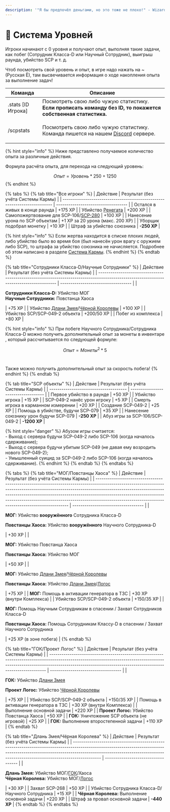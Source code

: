 ```yaml
---
description: '"Я бы предпочёл деньгами, но это тоже не плохо!" - Wizardry 8 (Перевод "Бука")'
---
```


# 💎 Система Уровней

Игроки начинают с 0 уровня и получают опыт, выполняя такие задачи, как побег (Сотрудник Класса-D или Научный Сотрудник), выигрыш раунда, убийство SCP и т. д.

Чтоб посмотреть свой уровень и опыт, в игре надо нажать на \~ (Русская Ё), там высвечивается информация о ходе накопления опыта за выполнение задач!

| Команда             | Описание                                                                                                                                       |
| ------------------- | ---------------------------------------------------------------------------------------------------------------------------------------------- |
| .stats \[ID Игрока] | Посмотреть свою либо чужую статистику. **Если прописать команду без ID, то покажется собственная статистика.**                                 |
| /scpstats           | <p>Посмотреть свою либо чужую статистику.<br>Команда пишется на нашем <a href="https://discord.com/invite/376sEKP2tX">Discord</a> сервере.</p> |

{% hint style="info" %}
Ниже представлено получаемое количество опыта за различные действия.

Формула расчёта опыта, для перехода на следующий уровень:

$$Опыт = Уровень * 250 + 1250$$
{% endhint %}

{% tabs %}
{% tab title="Все игроки" %}
| Действие                                                                  | Результат (без учёта Системы Кармы) |
| ------------------------------------------------------------------------- | ----------------------------------- |
| Остался в живых в конце раунда                                            | +175 XP                             |
| Убийство [Ренегата](mechanics/other.md)                                   | +200 XP                             |
| Самопожертвование для SCP-106/[SCP-280](../custom-classes/scp/scp-280.md) | +100 XP                             |
| Нанесение урона по SCP объектам                                           | +1 ХР за 20 урона (макс. 200 XP)    |
| Уборщик подобрал монетку                                                  | +10 XP                              |
| Штраф за убийство союзника                                                | **-250 XP**                         |

{% hint style="info" %}
Если жертва находится в списке плохих людей, либо убийство было во время боя (был нанесён урон врагу с оружием либо SCP), то штрафа за убийство союзника не начисляется. Подробнее об этом написано в разделе [Система Кармы](karma-system.md).
{% endhint %}
{% endtab %}

{% tab title="Сотрудники Класса-D/Научные Сотрудники" %}
| Действие                                                                                                                                | Результат (без учёта Системы Кармы) |
| --------------------------------------------------------------------------------------------------------------------------------------- | ----------------------------------- |
| <p><strong>Сотрудники Класса-D:</strong> Убийство МОГ<br><strong>Научные Сотрудники:</strong> Повстанца Хаоса</p>                       | +75 XP                              |
| Убийство [Длани Змея](../custom-classes/custom-teams/serpents-hand.md)/[Чёрной Королевы](../custom-classes/custom-teams/black-queen.md) | +100 XP                             |
| Убийство SCP/SCP-049-2 объекта                                                                                                          | +200/50 XP                          |
| Побег из комплекса                                                                                                                      | +80 XP                              |

{% hint style="info" %}
При побеге Научного Сотрудника/Сотрудника Класса-D можно получить дополнительный опыт за монеты в инвентаре , который рассчитывается по следующей формуле:

$$Опыт = Монеты ^ 2 * 5$$\
\
Также можно получить дополнительный опыт за скорость побега!
{% endhint %}
{% endtab %}

{% tab title="SCP объекты" %}
| Действие                               | Результат (без учёта Системы Кармы) |
| -------------------------------------- | ----------------------------------- |
| Первое убийство в раунде               | +50 XP                              |
| Убийство игрока                        | +15 XP                              |
| SCP-049-2 нанёс урон игроку            | +5 XP                               |
| Смерть игрока в карманном измерении    | +20 XP                              |
| Создание SCP-049-2                     | +25 XP                              |
| Помощь в убийстве, будучи SCP-079      | +35 XP                              |
| Нанесение союзнику урон будучи SCP-079 | **-250 XP**                         |
| Абуз игры за SCP-106/SCP-049-2         | **-1200 XP**                        |

{% hint style="danger" %}
Абузом игры считается:\
\- Выход с сервера будучи SCP-049-2 либо SCP-106 (когда началось сдерживание);\
\- Выход с сервера будучи убитым SCP-049 (не давая ему возродить нового SCP-049-2);\
\- Умышленный суицид за SCP-049-2 либо SCP-106 (когда началось сдерживание).
{% endhint %}
{% endtab %}
{% endtabs %}

{% tabs %}
{% tab title="МОГ/Повстанцы Хаоса" %}
| Действие                                                                                                                                                                                                                                                                                                                                                                                 | Результат (без учёта Системы Кармы) |
| ---------------------------------------------------------------------------------------------------------------------------------------------------------------------------------------------------------------------------------------------------------------------------------------------------------------------------------------------------------------------------------------- | ----------------------------------- |
| <p><strong>МОГ:</strong> Убийство <strong>вооружённого</strong> Сотрудника Класса-D</p><p><strong>Повстанцы Хаоса:</strong> Убийство <strong>вооружённого</strong> Научного Сотрудника-D</p>                                                                                                                                                                                             | +30 XP                              |
| <p><strong>МОГ:</strong> Убийство Повстанца Хаоса</p><p><strong>Повстанцы Хаоса:</strong> Убийство МОГ</p>                                                                                                                                                                                                                                                                               | +50 XP                              |
| <p><strong>МОГ:</strong> Убийство <a href="../custom-classes/custom-teams/serpents-hand.md">Длани Змея</a>/<a href="../custom-classes/custom-teams/black-queen.md">Чёрной Королевы</a></p><p><strong>Повстанцы Хаоса:</strong> Убийство <a href="../custom-classes/custom-teams/serpents-hand.md">Длани Змея</a>/<a href="../custom-classes/custom-teams/project-logos.md">Логос</a></p> | +75 XP                              |
| **МОГ:** Помощь в активации генератора в ТЗС                                                                                                                                                                                                                                                                                                                                             | +30 XP (внутри Комплекса)           |
| Убийство SCP/SCP-049-2 объекта                                                                                                                                                                                                                                                                                                                                                           | +150/35 XP                          |
| <p><strong>МОГ:</strong> Помощь Научным Сотрудникам в спасении / Захват Сотрудников Класса-D</p><p><strong>Повстанцы Хаоса:</strong> Помощь Сотрудникам Классу-D в спасении / Захват Научного Сотрудника</p>                                                                                                                                                                             | +25 XP (в зоне побега)              |
{% endtab %}

{% tab title="ГОК/Проект Логос" %}
| Действие                                                                                                                                                                                                                                 | Результат (без учёта Системы Кармы) |
| ---------------------------------------------------------------------------------------------------------------------------------------------------------------------------------------------------------------------------------------- | ----------------------------------- |
| <p><strong>ГОК:</strong> Убийство <a href="../custom-classes/custom-teams/serpents-hand.md">Длани Змея</a></p><p><strong>Проект Логос:</strong> Убийство <a href="../custom-classes/custom-teams/black-queen.md">Чёрной Королевы</a></p> | +75 XP                              |
| Убийство SCP/SCP-049-2 объекта                                                                                                                                                                                                           | +150/35 XP                          |
| Помощь в активации генератора в ТЗС                                                                                                                                                                                                      | +30 XP (внутри Комплекса)           |
| Выполнение основной задачи                                                                                                                                                                                                               | +220 XP                             |
| **Проект Логос:** Убийство Повстанца Хаоса                                                                                                                                                                                               | +50 XP                              |
| **ГОК:** Уничтожение SCP объекта (не игровой)                                                                                                                                                                                            | +25 XP                              |
| **ГОК:** Выполнение второстепенной задачи                                                                                                                                                                                                | +110 XP                             |
{% endtab %}

{% tab title="Длань Змея/Чёрная Королева" %}
| Действие                                                                                                                                                                                                                                                 | Результат (без учёта Системы Кармы) |
| -------------------------------------------------------------------------------------------------------------------------------------------------------------------------------------------------------------------------------------------------------- | ----------------------------------- |
| <p><strong>Длань Змея:</strong> Убийство МОГ/<a href="../custom-classes/custom-teams/global-occult-coalition.md">ГОК</a>/Хаоса<br><strong>Чёрная Королева:</strong> Убийство МОГ/<a href="../custom-classes/custom-teams/project-logos.md">Логос</a></p> | +30 XP                              |
| Захват SCP-268                                                                                                                                                                                                                                           | +50 XP                              |
| Убийство Сотрудника Класса-D/Научного Сотрудника                                                                                                                                                                                                         | +15 XP                              |
| **Чёрная Королева:** Выполнение основной задачи                                                                                                                                                                                                          | +220 XP                             |
| Штраф за провал основной задачи                                                                                                                                                                                                                          | **-440 XP**                         |
{% endtab %}
{% endtabs %}
